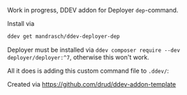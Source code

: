 Work in progress, DDEV addon for Deployer `dep`-command.

Install via

```bash
ddev get mandrasch/ddev-deployer-dep
```

Deployer must be installed via `ddev composer require --dev deployer/deployer:^7`, otherwise this won't work.

All it does is adding this custom command file to `.ddev/`:


Created via https://github.com/drud/ddev-addon-template
